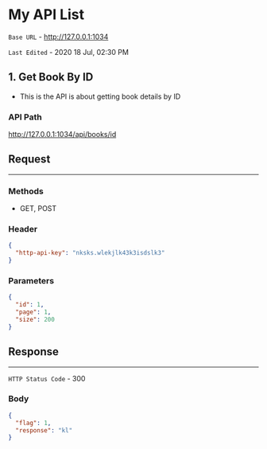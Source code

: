 # My API List
`Base URL` - http://127.0.0.1:1034

`Last Edited` - 2020 18 Jul, 02:30 PM
## 1. Get Book By ID
- This is the API is about getting book details by ID
### API Path 
http://127.0.0.1:1034/api/books/id
## Request
---------------
### Methods
- GET, POST
### Header
```json
{
  "http-api-key": "nksks.wlekjlk43k3isdslk3"
}
```
### Parameters
```json
{
  "id": 1,
  "page": 1,
  "size": 200
}
```
## Response
---------------
`HTTP Status Code` - 300
### Body
```json
{
  "flag": 1,
  "response": "kl"
}
```